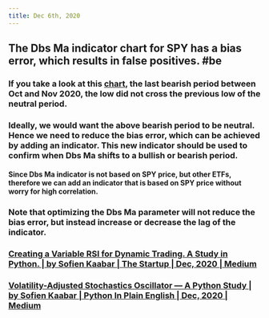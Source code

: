 ```yaml
---
title: Dec 6th, 2020
---
```


## The Dbs Ma indicator chart for SPY has a **bias** error, which results in false positives. #be
### If you take a look at this [chart](https://imgur.com/gallery/eINfP3z), the last bearish period between Oct and Nov 2020, the low did not cross the previous low of the neutral period.
### Ideally, we would want the above bearish period to be neutral. Hence we need to reduce the **bias** error, which can be achieved by adding an indicator. This new indicator should be used to confirm when Dbs Ma shifts to a bullish or bearish period.
#### Since Dbs Ma indicator is not based on SPY price, but other ETFs, therefore we can add an indicator that is based on SPY price without worry for high correlation.
### Note that optimizing the Dbs Ma parameter will not reduce the **bias** error, but instead increase or decrease the lag of the indicator.
### [Creating a Variable RSI for Dynamic Trading. A Study in Python. | by Sofien Kaabar | The Startup | Dec, 2020 | Medium](https://medium.com/swlh/creating-a-variable-rsi-for-dynamic-trading-a-study-in-python-2af3ff8eaf0c)
### [Volatility-Adjusted Stochastics Oscillator — A Python Study | by Sofien Kaabar | Python In Plain English | Dec, 2020 | Medium](https://medium.com/python-in-plain-english/volatility-adjusted-stochastics-oscillator-a-python-study-c9889f5fcd36)
###
